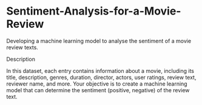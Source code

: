 # Sentiment-Analysis-for-a-Movie-Review

Developing a machine learning model to analyse the sentiment of a movie review texts.

Description 

In this dataset, each entry contains information about a movie, including its title, description, genres, duration, director, actors, user ratings, review text, reviewer name, and more. Your objective is to create a machine learning model that can determine the sentiment (positive, negative) of the review text.

